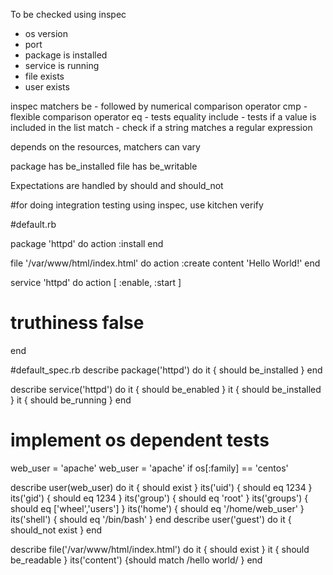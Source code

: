To be checked using inspec
-	os version
-	port
-	package is installed
-	service is running
-	file exists
-	user exists

inspec matchers
be 	-	followed by numerical comparison operator
cmp	-	flexible comparison operator
eq	-	tests equality
include	-	tests if a value is included in the list
match	-	check if a string matches a regular expression

depends on the resources, matchers can vary

package has be_installed
file has be_writable

Expectations are handled by should and should_not

#for doing integration testing using inspec, use kitchen verify


#default.rb

package 'httpd' do
  action :install
end

file '/var/www/html/index.html' do
  action :create
  content 'Hello World!'
end

service 'httpd' do
  action [ :enable, :start ]
  # truthiness false
end

#default_spec.rb
describe package('httpd') do
  it { should be_installed }
end

describe service('httpd') do
  it { should be_enabled }
  it { should be_installed }
  it { should be_running }
end

# implement os dependent tests
web_user = 'apache'
web_user = 'apache' if os[:family] == 'centos'

describe user(web_user) do
  it { should exist }
  its('uid') { should eq 1234 }
  its('gid') { should eq 1234 }
  its('group') { should eq 'root' }
  its('groups') { should eq ['wheel','users'] }
  its('home') { should eq '/home/web_user' }
  its('shell') { should eq '/bin/bash' }
end
describe user('guest') do
  it { should_not exist }
end

describe file('/var/www/html/index.html') do
  it { should exist }
  it { should be_readable }
  its('content') {should match /hello world/ }
end
